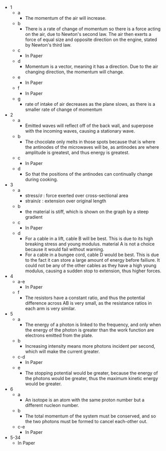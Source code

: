 - 1
	- a
		- The momentum of the air will increase.
	- b
		- There is a rate of change of momentum so there is a force acting on the air, due to Newton's second law. The air then exerts a force of equal size and opposite direction on the engine, stated by Newton's third law.
	- c
		- In Paper
	- d
		- Momentum is a vector, meaning it has a direction. Due to the air changing direction, the momentum will change.
	- e
		- In Paper
	- f
		- In Paper
	- g
		- rate of intake of air decreases as the plane slows, as there is a smaller rate of change of momentum 
- 2
	- a
		- Emitted waves will reflect off of the back wall, and superpose with the incoming waves, causing a stationary wave.
	- b
		- The chocolate only melts in those spots because that is where the antinodes of the microwaves will be, as antinodes are where amplitude is greatest, and thus energy is greatest.
	- c
		- In Paper
	- d
		- So that the positions of the antinodes can continually change during cooking.
- 3
	- a
		- stress/$\sigma$ : force exerted over cross-sectional area
		- strain/$\varepsilon$ : extension over original length
	- b
		- the material is stiff, which is shown on the graph by a steep gradient
	- c
		- In Paper
	- d
		- For a cable in a lift, cable B will be best. This is due to its high breaking stress and young modulus. material A is not a choice because it would fail without warning.
		- For a cable in a bungee cord, cable D would be best. This is due to the fact it can store a large amount of energy before failiure. It could not be any of the other cables as they have a high young modulus, causing a sudden stop to extension, thus higher forces.
- 4
	- a-e
		- In Paper
	- f
		- The resistors have a constant ratio, and thus the potential difference across AB is very small, as the resistance ratios in each arm is very similar.
- 5
	- a
		- The energy of a photon is linked to the frequency, and only when the energy of the photon is greater than the work function are electrons emitted from the plate.
	- b
		- Increasing intensity means more photons incident per second, which will make the current greater.
	- c-d
		- In Paper
	- e
		- The stopping potential would be greater, because the energy of the photons would be greater, thus the maximum kinetic energy would be greater.
- 6
	- a
		- An isotope is an atom with the same proton number but a different nucleon number.
	- b
		- The total momentum of the system must be conserved, and so the two photons must be formed to cancel each-other out.
	- c-e
		- In Paper
- 5-34
	- In Paper

